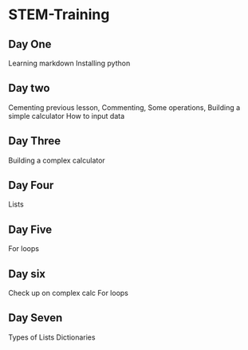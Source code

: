 # STEM-Training
## Day One
Learning markdown
Installing python
## Day two
Cementing previous lesson,
Commenting,
Some operations,
Building a simple calculator
How to input data
## Day Three
Building a complex calculator
## Day Four
Lists
## Day Five
For loops
## Day six
Check up on complex calc
For loops
## Day Seven
Types of Lists
Dictionaries
